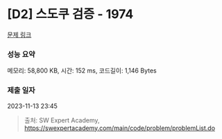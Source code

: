 # [D2] 스도쿠 검증 - 1974 

[문제 링크](https://swexpertacademy.com/main/code/problem/problemDetail.do?contestProbId=AV5Psz16AYEDFAUq) 

### 성능 요약

메모리: 58,800 KB, 시간: 152 ms, 코드길이: 1,146 Bytes

### 제출 일자

2023-11-13 23:45



> 출처: SW Expert Academy, https://swexpertacademy.com/main/code/problem/problemList.do